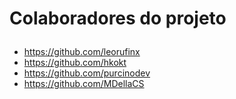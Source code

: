 # <p> Colaboradores do projeto </p>

* https://github.com/leorufinx </br>
* https://github.com/hkokt </br>
* https://github.com/purcinodev </br>
* https://github.com/MDellaCS
